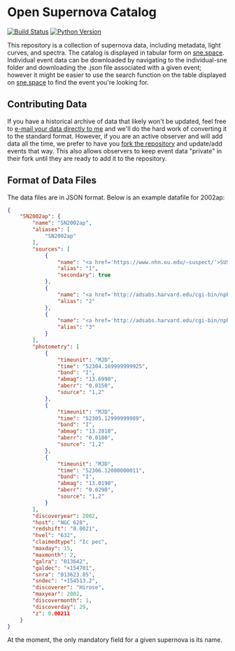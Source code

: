 # Open Supernova Catalog #

[![Build Status](https://travis-ci.org/astrotransients/sne.svg?branch=master)](https://travis-ci.org/astrotransients/sne)
[![Python Version](https://img.shields.io/badge/python-3.5-blue.svg)](https://www.python.org)

This repository is a collection of supernova data, including metadata, light curves, and spectra. The catalog is displayed in tabular form on [sne.space](https://sne.space). Individual event data can be downloaded by navigating to the individual-sne folder and downloading the .json file associated with a given event; however it might be easier to use the search function on the table displayed on [sne.space](https://sne.space) to find the event you're looking for.

## Contributing Data ##

If you have a historical archive of data that likely won't be updated, feel free to [e-mail your data directly to me](mailto:jguillochon@cfa.harvard.edu) and we'll do the hard work of converting it to the standard format. However, if you are an active observer and will add data all the time, we prefer to have you [fork the repository](https://bitbucket.org/Guillochon/sne/fork) and update/add events that way. This also allows observers to keep event data "private" in their fork until they are ready to add it to the repository.

## Format of Data Files ##

The data files are in JSON format. Below is an example datafile for 2002ap:

```json
{
    "SN2002ap": {
        "name": "SN2002ap",
        "aliases": [
            "SN2002ap"
        ],
        "sources": [
            {
                "name": "<a href='https://www.nhn.ou.edu/~suspect/'>SUSPECT</a>",
                "alias": "1",
                "secondary": true
            },
            {
                "name": "<a href='http://adsabs.harvard.edu/cgi-bin/nph-bib_query?bibcode=astro-ph/0307136&amp;db_key=AST'>astro-ph/0307136</a>",
                "alias": "2"
            },
            {
                "name": "<a href='http://adsabs.harvard.edu/cgi-bin/nph-bib_query?bibcode=2002MNRAS.332L..73G&amp;db_key=AST'>2002MNRAS.332L..73G</a>",
                "alias": "3"
            }
        ],
        "photometry": [
            {
                "timeunit": "MJD",
                "time": "52304.169999999925",
                "band": "I",
                "abmag": "13.6990",
                "aberr": "0.0150",
                "source": "1,2"
            },
            {
                "timeunit": "MJD",
                "time": "52305.12999999989",
                "band": "I",
                "abmag": "13.2810",
                "aberr": "0.0180",
                "source": "1,2"
            },
            {
                "timeunit": "MJD",
                "time": "52306.12000000011",
                "band": "I",
                "abmag": "13.0190",
                "aberr": "0.0290",
                "source": "1,2"
            }
        ],
        "discoveryear": 2002,
        "host": "NGC 628",
        "redshift": "0.0021",
        "hvel": "632",
        "claimedtype": "Ic pec",
        "maxday": 15,
        "maxmonth": 2,
        "galra": "013642",
        "galdec": "+154701",
        "snra": "013623.85",
        "sndec": "+154513.2",
        "discoverer": "Hirose",
        "maxyear": 2002,
        "discovermonth": 1,
        "discoverday": 29,
        "z": 0.00211
    }
}
```

At the moment, the only mandatory field for a given supernova is its name.
